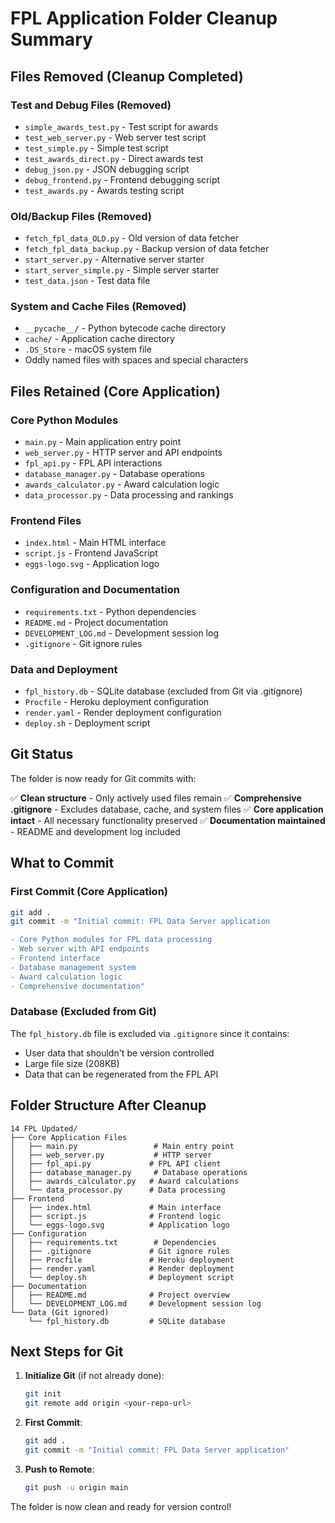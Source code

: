 # FPL Application Folder Cleanup Summary

## Files Removed (Cleanup Completed)

### Test and Debug Files (Removed)
- `simple_awards_test.py` - Test script for awards
- `test_web_server.py` - Web server test script
- `test_simple.py` - Simple test script
- `test_awards_direct.py` - Direct awards test
- `debug_json.py` - JSON debugging script
- `debug_frontend.py` - Frontend debugging script
- `test_awards.py` - Awards testing script

### Old/Backup Files (Removed)
- `fetch_fpl_data_OLD.py` - Old version of data fetcher
- `fetch_fpl_data_backup.py` - Backup version of data fetcher
- `start_server.py` - Alternative server starter
- `start_server_simple.py` - Simple server starter
- `test_data.json` - Test data file

### System and Cache Files (Removed)
- `__pycache__/` - Python bytecode cache directory
- `cache/` - Application cache directory
- `.DS_Store` - macOS system file
- Oddly named files with spaces and special characters

## Files Retained (Core Application)

### Core Python Modules
- `main.py` - Main application entry point
- `web_server.py` - HTTP server and API endpoints
- `fpl_api.py` - FPL API interactions
- `database_manager.py` - Database operations
- `awards_calculator.py` - Award calculation logic
- `data_processor.py` - Data processing and rankings

### Frontend Files
- `index.html` - Main HTML interface
- `script.js` - Frontend JavaScript
- `eggs-logo.svg` - Application logo

### Configuration and Documentation
- `requirements.txt` - Python dependencies
- `README.md` - Project documentation
- `DEVELOPMENT_LOG.md` - Development session log
- `.gitignore` - Git ignore rules

### Data and Deployment
- `fpl_history.db` - SQLite database (excluded from Git via .gitignore)
- `Procfile` - Heroku deployment configuration
- `render.yaml` - Render deployment configuration
- `deploy.sh` - Deployment script

## Git Status

The folder is now ready for Git commits with:

✅ **Clean structure** - Only actively used files remain
✅ **Comprehensive .gitignore** - Excludes database, cache, and system files
✅ **Core application intact** - All necessary functionality preserved
✅ **Documentation maintained** - README and development log included

## What to Commit

### First Commit (Core Application)
```bash
git add .
git commit -m "Initial commit: FPL Data Server application

- Core Python modules for FPL data processing
- Web server with API endpoints
- Frontend interface
- Database management system
- Award calculation logic
- Comprehensive documentation"
```

### Database (Excluded from Git)
The `fpl_history.db` file is excluded via `.gitignore` since it contains:
- User data that shouldn't be version controlled
- Large file size (208KB)
- Data that can be regenerated from the FPL API

## Folder Structure After Cleanup

```
14 FPL Updated/
├── Core Application Files
│   ├── main.py                 # Main entry point
│   ├── web_server.py           # HTTP server
│   ├── fpl_api.py             # FPL API client
│   ├── database_manager.py     # Database operations
│   ├── awards_calculator.py   # Award calculations
│   └── data_processor.py      # Data processing
├── Frontend
│   ├── index.html             # Main interface
│   ├── script.js              # Frontend logic
│   └── eggs-logo.svg          # Application logo
├── Configuration
│   ├── requirements.txt        # Dependencies
│   ├── .gitignore             # Git ignore rules
│   ├── Procfile               # Heroku deployment
│   ├── render.yaml            # Render deployment
│   └── deploy.sh              # Deployment script
├── Documentation
│   ├── README.md              # Project overview
│   └── DEVELOPMENT_LOG.md     # Development session log
└── Data (Git ignored)
    └── fpl_history.db         # SQLite database
```

## Next Steps for Git

1. **Initialize Git** (if not already done):
   ```bash
   git init
   git remote add origin <your-repo-url>
   ```

2. **First Commit**:
   ```bash
   git add .
   git commit -m "Initial commit: FPL Data Server application"
   ```

3. **Push to Remote**:
   ```bash
   git push -u origin main
   ```

The folder is now clean and ready for version control!
